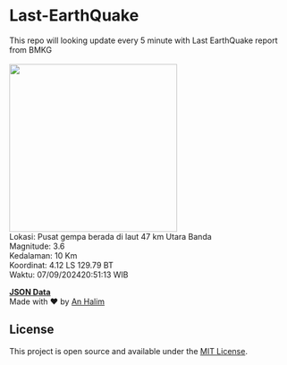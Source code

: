 # Last-EarthQuake
This repo will looking update every 5 minute with Last EarthQuake report from BMKG
<br>
<br>
<img src="https://static.bmkg.go.id/20240907205113.mmi.jpg" width="300"/>
<br>
Lokasi: Pusat gempa berada di laut 47 km Utara Banda <br>
Magnitude: 3.6 <br>
Kedalaman: 10 Km <br>
Koordinat: 4.12 LS 129.79 BT <br>
Waktu: 07/09/202420:51:13 WIB <br>

<a href="./data/data.json">**JSON Data**</a>
<br>
Made with ❤️ by <a href="https://github.com/an-halim">An Halim</a>
## License

This project is open source and available under the [MIT License](LICENSE).
